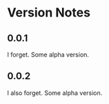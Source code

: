 # Version Notes

## 0.0.1

I forget. Some alpha version.

## 0.0.2

I also forget. Some alpha version.